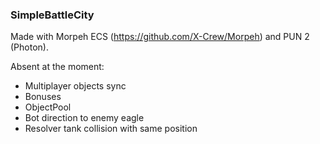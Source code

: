 ### SimpleBattleCity
Made with Morpeh ECS (https://github.com/X-Crew/Morpeh) and PUN 2 (Photon).

Absent at the moment:
* Multiplayer objects sync
* Bonuses
* ObjectPool
* Bot direction to enemy eagle
* Resolver tank collision with same position
